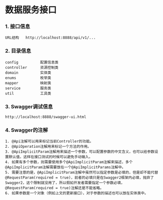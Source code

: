 # 数据服务接口

### 1. 接口信息
`URL结构   http://localhost:8888/api/v1/...`

### 2. 目录信息
```
config          配置信息类
controller      资源控制类
domain          实体类
enums           枚举类
mapper          映射类
service         服务类
util            工具类
```

### 3. Swagger调试信息
`http://localhost:8888/swagger-ui.html`

### 4. Swagger的注解
```
1. @Api注解可以用来标记当前Controller的功能。
2. @ApiOperation注解用来标记一个方法的作用。
3. @ApiImplicitParam注解用来描述一个参数，可以配置参数的中文含义，也可以给参数设置默认值，这样在接口测试的时候可以避免手动输入。
4. 如果有多个参数，则需要使用多个@ApiImplicitParam注解来描述，多个@ApiImplicitParam注解需要放在一个@ApiImplicitParams注解中。
5. 需要注意的是，@ApiImplicitParam注解中虽然可以指定参数是必填的，但是却不能代替@RequestParam(required = true)，前者的必填只是在Swagger2框架内必填，抛弃了Swagger2，这个限制就没用了，所以假如开发者需要指定一个参数必填，@RequestParam(required = true)注解还是不能省略。
6. 如果参数是一个对象（例如上文的更新接口），对于参数的描述也可以放在实体类中。
```